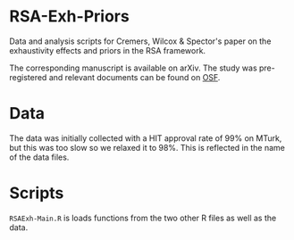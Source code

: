 # RSA-Exh-Priors
Data and analysis scripts for Cremers, Wilcox &amp; Spector's paper on the exhaustivity effects and priors in the RSA framework.

The corresponding manuscript is available on arXiv. The study was pre-registered and relevant documents can be found on [OSF](https://osf.io/xr435/). 

# Data
The data was initially collected with a HIT approval rate of 99% on MTurk, but this was too slow so we relaxed it to 98%. This is reflected in the name of the data files.

# Scripts
`RSAExh-Main.R` is loads functions from the two other R files as well as the data.
